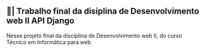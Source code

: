 ## 📑| Trabalho final da disiplina de Desenvolvimento web II API Django

  Nesse projeto final da disciplina de Desenvolvimento web II, do curso Técnico em Informática para web
